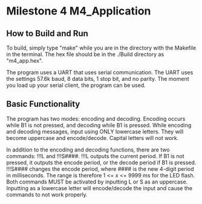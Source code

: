 # Milestone 4 M4_Application


## How to Build and Run

To build, simply type "make" while you are in the directory with the Makefile in the terminal. The hex file should be in the ./Build directory as "m4_app.hex".
		
The program uses a UART that uses serial communication. The UART uses the settings 57.6k baud, 8 data bits, 1 stop bit, and no parity. The moment you load up your serial client, the program can be used.


## Basic Functionality

The program has two modes: encoding and decoding. Encoding occurs while B1 is not pressed, and decoding while B1 is pressed. While encoding and decoding messages, input using ONLY lowercase letters. They will become uppercase and encode/decode. Capital letters will not work.

In addition to the encoding and decoding functions, there are two commands: !!!L and !!!S####. !!!L outputs the current period. If B1 is not pressed, it outputs the encode period, or the decode period if B1 is pressed. !!!S#### changes the encode period, where #### is the new 4-digit period in milliseconds. The range is therefore 1 <= x <= 9999 ms for the LED flash. Both commands MUST be activated by inputting L or S as an uppercase. Inputting as a lowercase letter will encode/decode the input and cause the commands to not work properly.
